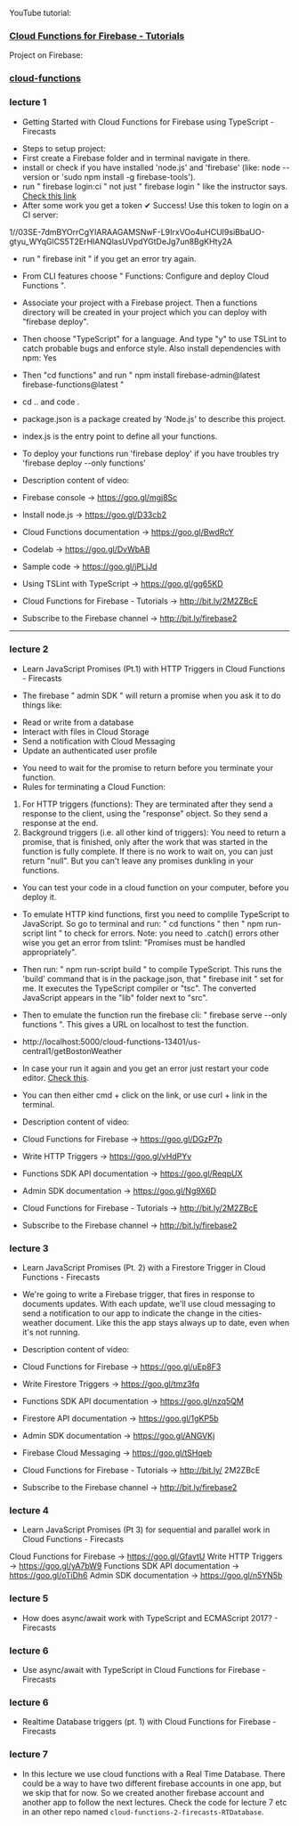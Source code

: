 YouTube tutorial: 
### [Cloud Functions for Firebase - Tutorials](https://www.youtube.com/watch?v=DYfP-UIKxH0&list=PLl-K7zZEsYLkPZHe41m4jfAxUi0JjLgSM&index=1)

Project on Firebase:
### [cloud-functions](https://console.firebase.google.com/u/0/project/cloud-functions-13401/overview)

### lecture 1
- Getting Started with Cloud Functions for Firebase using TypeScript - Firecasts
* Steps to setup project:
* First create a Firebase folder and in terminal navigate in there.
* install or check if you have installed 'node.js' and 'firebase' (like: node --version or 'sudo npm install -g firebase-tools').
* run " firebase login:ci " not just " firebase login " like the instructor says. [Check this link](https://stackoverflow.com/questions/33939143/firebase-tools-login-from-command-line)
* After some work you get a token
✔  Success! Use this token to login on a CI server:

1//03SE-7dmBYOrrCgYIARAAGAMSNwF-L9IrxVOo4uHCUI9siBbaUO-gtyu_WYqGlCS5T2ErHIANQlasUVpdYGtDeJg7un8BgKHty2A

* run " firebase init " if you get an error try again.
* From CLI features choose " Functions: Configure and deploy Cloud Functions ".
* Associate your project with a Firebase project. Then a functions directory will be created in your project which you can deploy with "firebase deploy".
* Then choose "TypeScript" for a language. And type "y" to use TSLint to catch probable bugs and enforce style. Also install dependencies with npm: Yes
* Then "cd functions" and run " npm install firebase-admin@latest firebase-functions@latest "
* cd .. and code .


* package.json is a package created by 'Node.js' to describe this project.
* index.js is the entry point to define all your functions.
* To deploy your functions run 'firebase deploy' if you have troubles try 'firebase deploy --only functions'

* Description content of video:
* Firebase console → https://goo.gl/mgj8Sc
* Install node.js → https://goo.gl/D33cb2
* Cloud Functions documentation → https://goo.gl/BwdRcY
* Codelab → https://goo.gl/DvWbAB
* Sample code → https://goo.gl/jPLjJd
* Using TSLint with TypeScript → https://goo.gl/gg65KD

* Cloud Functions for Firebase - Tutorials → http://bit.ly/2M2ZBcE
* Subscribe to the Firebase channel → http://bit.ly/firebase2
---

### lecture 2
- Learn JavaScript Promises (Pt.1) with HTTP Triggers in Cloud Functions - Firecasts
* The firebase " admin SDK " will return a promise when you ask it to do things like: 
- Read or write from a database
- Interact with files in Cloud Storage
- Send a notification with Cloud Messaging
- Update an authenticated user profile
* You need to wait for the promise to return before you terminate your function.
* Rules for terminating a Cloud Function:
1. For HTTP triggers (functions): They are terminated after they send a response to the client, using the "response" object. So they send a response at the end.
2. Background triggers (i.e. all other kind of triggers): You need to return a promise, that is finished, only after the work that was started in the function is fully complete. If there is no work to wait on, you can just return "null". But you can't leave any promises dunkling in your functions.

- You can test your code in a cloud function on your computer, before you deploy it.
* To emulate HTTP kind functions, first you need to complile TypeScript to JavaScript. So go to terminal and run: " cd functions " then " npm run-script lint " to check for errors. Note: you need to .catch() errors other wise  you get an error from tslint: "Promises must be handled appropriately".
* Then run: " npm run-script build " to compile TypeScript. This runs the 'build' command that is in the package.json, that " firebase init " set for me. It executes the TypeScript compiler or "tsc". The converted JavaScript appears in the "lib" folder next to "src".
* Then to emulate the function run the firebase cli: " firebase serve --only functions ". This gives a URL on localhost to test the function.
* http://localhost:5000/cloud-functions-13401/us-central1/getBostonWeather
* In case your run it again and you get an error just restart your code editor. [Check this](https://stackoverflow.com/questions/57537355/firebase-serve-error-port-5000-is-not-open-could-not-start-functions-emulator). 
* You can then either cmd + click on the link, or use curl + link in the terminal.

* Description content of video:
* Cloud Functions for Firebase → https://goo.gl/DGzP7p
* Write HTTP Triggers → https://goo.gl/vHdPYv
* Functions SDK API documentation → https://goo.gl/ReqpUX
* Admin SDK documentation → https://goo.gl/Ng9X6D

* Cloud Functions for Firebase - Tutorials → http://bit.ly/2M2ZBcE
* Subscribe to the Firebase channel → http://bit.ly/firebase2

### lecture 3
- Learn JavaScript Promises (Pt. 2) with a Firestore Trigger in Cloud Functions - Firecasts
* We're going to write a Firebase trigger, that fires in response to documents updates. With each update, we'll use cloud messaging to send a notification to our app to indicate
the change in the cities-weather document. Like this the app stays always up to date, even when it's not running.

* Description content of video:
* Cloud Functions for Firebase → https://goo.gl/uEp8F3
* Write Firestore Triggers → https://goo.gl/tmz3fq
* Functions SDK API documentation → https://goo.gl/nzq5QM
* Firestore API documentation → https://goo.gl/1gKP5b
* Admin SDK documentation → https://goo.gl/ANGVKj
* Firebase Cloud Messaging → https://goo.gl/tSHqeb

* Cloud Functions for Firebase - Tutorials → http://bit.ly/ 2M2ZBcE
* Subscribe to the Firebase channel → http://bit.ly/firebase2

### lecture 4
- Learn JavaScript Promises (Pt 3) for sequential and parallel work in Cloud Functions - Firecasts

Cloud Functions for Firebase → https://goo.gl/GfavtU
Write HTTP Triggers → https://goo.gl/yA7bW9
Functions SDK API documentation → https://goo.gl/oTiDh6
Admin SDK documentation → https://goo.gl/n5YN5b

### lecture 5
- How does async/await work with TypeScript and ECMAScript 2017? - Firecasts

### lecture 6
- Use async/await with TypeScript in Cloud Functions for Firebase - Firecasts

### lecture 6
- Realtime Database triggers (pt. 1) with Cloud Functions for Firebase - Firecasts

### lecture 7
- In this lecture we use cloud functions with a Real Time Database. There could be a way to have two different firebase accounts in one app, but we skip that for now. So we created another firebase account and another app to follow the next lectures. Check the code for lecture 7 etc in an other repo named `cloud-functions-2-firecasts-RTDatabase`. 





